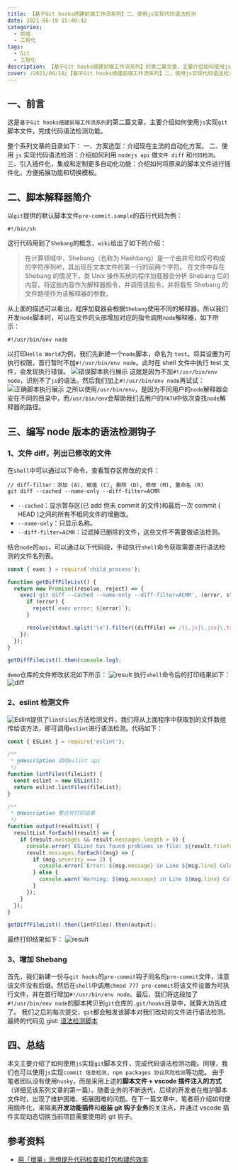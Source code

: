 ```yaml
---
title: 【基于Git hooks搭建前端工作流系列】二、使用js实现代码语法检测
date: 2021-06-18 15:48:42
categories:
  - 前端
  - 工程化
tags:
  - Git
  - 工程化
description: 【基于Git hooks搭建前端工作流系列】的第二篇文章，主要介绍如何使用js实现git脚本文件，完成代码语法检测功能
cover: /2021/06/18/【基于Git hooks搭建前端工作流系列】二、使用js实现代码语法检测
---
```


## 一、前言

这是`基于Git hooks搭建前端工作流系列`的第二篇文章，主要介绍如何使用`js`实现`git`脚本文件，完成代码语法检测功能。

整个系列文章的目录如下：
一、方案选型：介绍现在主流的自动化方案。
二、使用 `js` 实现代码语法检测：介绍如何利用 `nodejs api` 做`文件 diff` 和`代码检测`。
三、引入插件化，集成和定制更多自动化功能：介绍如何将原来的脚本文件进行插件化，方便拓展功能和切换模板。

## 二、脚本解释器简介

以`git`提供的默认脚本文件`pre-commit.sample`的首行代码为例：

```
#!/bin/sh
```

这行代码用到了`Shebang`的概念，`wiki`给出了如下的介绍：

> 在计算领域中，Shebang（也称为 Hashbang）是一个由井号和叹号构成的字符序列#!，其出现在文本文件的第一行的前两个字符。 在文件中存在 Shebang 的情况下，类 Unix 操作系统的程序加载器会分析 Shebang 后的内容，将这些内容作为解释器指令，并调用该指令，并将载有 Shebang 的文件路径作为该解释器的参数。

从上面的描述可以看出，程序加载器会根据`Shebang`使用不同的解释器。所以我们开发`node`脚本时，可以在文件的头部增加对应的指令调用`node`解释器，如下所示：

```
#!/usr/bin/env node
```

以打印`Hello World`为例，我们先新建一个`node`脚本，命名为 `test`。将其设置为可执行权限，首行暂时不加`#!/usr/bin/env node`。此时在 shell 文件中执行 test 文件，会发现执行错误。
![错误脚本执行展示](2.png)
这就是因为不加`#!/usr/bin/env node`，识别不了`js`的语法。然后我们加上`#!/usr/bin/env node`再试试：
![正确脚本执行展示](3.png)
之所以使用`/usr/bin/env`，是因为不同用户的`node`解释器会安在不同的目录中，而`/usr/bin/env`会帮助我们去用户的`PATH`中依次查找`node`解释器的路径。

## 三、编写 node 版本的语法检测钩子

### 1、文件 diff，列出已修改的文件

在`shell`中可以通过以下命令，查看暂存区修改的文件：

```shell
// diff-filter：添加 (A), 赋值 (C), 删除 (D), 修改 (M), 重命名 (R)
git diff --cached --name-only --diff-filter=ACMR
```

- `--cached`：显示暂存区(已 add 但未 commit 的文件)和最后一次 commit ( HEAD )之间的所有不相同文件的增删改。
- `--name-only`：只显示名称。
- `--diff-filter=ACMR`：过滤掉已删除的文件，这些文件不需要做语法检测。

结合`node`的`api`，可以通过以下代码段，手动执行`shell`命令获取需要进行语法检测的文件名列表。

```js
const { exec } = require('child_process');

function getDiffFileList() {
  return new Promise((resolve, reject) => {
    exec('git diff --cached --name-only --diff-filter=ACMR', (error, stdout) => {
      if (error) {
        reject(`exec error: ${error}`);
      }

      resolve(stdout.split('\n').filter((diffFile) => /(\.js|\.jsx|\.ts|\.tsx)(\n|$)/gi.test(diffFile)));
    });
  });
}

getDiffFileList().then(console.log);
```

`demo`仓库的文件修改状况如下所示：
![result](7.png)
执行`shell`命令后的打印结果如下：
![diff](6.png)

### 2、eslint 检测文件

![Eslint](https://eslint.org/docs/developer-guide/nodejs-api#eslint-class)提供了`lintFiles`方法检测文件，我们将从上面程序中获取到的文件数组传给该方法，即可调用`eslint`进行语法检测。代码如下：

```js
const { ESLint } = require('eslint');

/**
 * @description 调用eslint api
 */
function lintFiles(fileList) {
  const eslint = new ESLint();
  return eslint.lintFiles(fileList);
}

/**
 * @description 整合并打印结果
 */
function output(resultList) {
  resultList.forEach((result) => {
    if (result.messages && result.messages.length > 0) {
      console.error(`ESLint has found problems in file: ${result.filePath}`);
      result.messages.forEach((msg) => {
        if (msg.severity === 2) {
          console.error(`Error: ${msg.message} in Line ${msg.line} Column ${msg.column}`);
        } else {
          console.warn(`Warning: ${msg.message} in Line ${msg.line} Column ${msg.column}`);
        }
      });
    }
  });
}

getDiffFileList().then(lintFiles).then(output);
```

最终打印结果如下：
![result](8.png)

### 3、增加 Shebang

首先，我们新建一份与`git hooks`的`pre-commit`钩子同名的`pre-commit`文件，注意该文件没有后缀。然后在`shell`中调用`chmod 777 pre-commit`将该文件设置为可执行文件，并在首行增加`#!/usr/bin/env node`。最后，我们将这段加了`#!/usr/bin/env node`的脚本拷贝到`git`仓库的`.git/hooks`目录中，就算大功告成了。
我们之后的每次提交，`git`都会触发该脚本对我们改动的文件进行语法检测。
最终的代码见 gist: [语法检测脚本](https://gist.github.com/Demian1996/d0dc27d08b38943cdb4eea212690c363#file-pre-commit)

## 四、总结

本文主要介绍了如何使用`js`实现`git`脚本文件，完成代码语法检测功能。同理，我们也可以使用`js`实现`commit 信息检测`，`npm packages 协议风险检测`等功能。
由于笔者团队没有使用`husky`，而是采用上述的**脚本文件 + vscode 插件注入的方式**（详细见该系列文章的第一篇）。随着业务的不断迭代，后续的开发者在维护脚本文件时，出现了维护困难、拓展困难的问题。在下一篇文章中，笔者将介绍如何使用插件化，来隔离**开发功能插件**和**组装 git 钩子业务**的关注点，并通过 vscode 插件实现动态切换当前项目需要使用的 git 钩子。

## 参考资料

- [用「增量」思想提升代码检查和打包构建的效率](https://juejin.cn/post/6865101730166767623)
